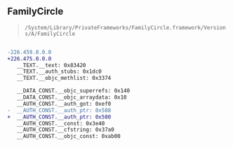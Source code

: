 ## FamilyCircle

> `/System/Library/PrivateFrameworks/FamilyCircle.framework/Versions/A/FamilyCircle`

```diff

-226.459.0.0.0
+226.475.0.0.0
   __TEXT.__text: 0x83420
   __TEXT.__auth_stubs: 0x1dc0
   __TEXT.__objc_methlist: 0x3374

   __DATA_CONST.__objc_superrefs: 0x140
   __DATA_CONST.__objc_arraydata: 0x10
   __AUTH_CONST.__auth_got: 0xef0
-  __AUTH_CONST.__auth_ptr: 0x588
+  __AUTH_CONST.__auth_ptr: 0x580
   __AUTH_CONST.__const: 0x3e40
   __AUTH_CONST.__cfstring: 0x37a0
   __AUTH_CONST.__objc_const: 0xab00

```
